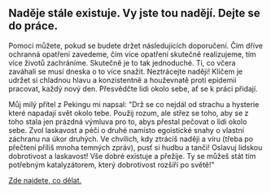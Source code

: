 ## Naděje stále existuje. Vy jste tou nadějí. Dejte se do práce. 

Pomoci můžete, pokud se budete držet následujících doporučení. Čím dříve ochranná opatření zavedeme, čím více opatření skutečně realizujeme, tím více životů zachráníme. Skutečně je to tak jednoduché. Ti, co včera zaváhali se musí dneska o to více snažit. Neztrácejte naději! Klíčem je udržet si chladnou hlavu a konzistentně a houževnatě proti epidemii pracovat, každý nový den. Přesvědčte lidi okolo sebe, ať se k práci přidají.

Můj milý přítel z Pekingu mi napsal: "Drž se co nejdál od strachu a hysterie které napadají svět okolo tebe. Použij rozum, ale střez se toho, aby se z toho stala jen prázdná výmluva pro to, abys přestal pečovat o lidi okolo sebe. Zvol laskavost a péči o druhé namísto egoistické snahy o vlastní záchranu na úkor druhých. Ve chvílich, kdy ztrácíš naději a víru (třeba po přečtení příliš mnoha temných zpráv), pusť si hudbu a tanči! Oslavuj lidskou dobrotivost a laskavost! Vše dobré existuje a přežije. Ty se můžeš stát tím potřebným katalyzátorem, který dobrotivost rozšíří po světě!"

[Zde najdete, co dělat.](/act-and-prepare/)

